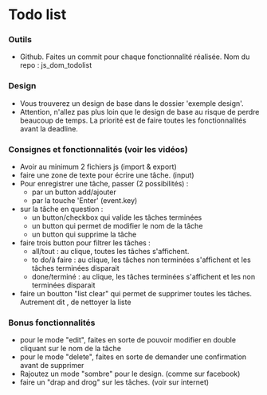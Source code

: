 # Todo list 

### Outils
- Github. Faites un commit pour chaque fonctionnalité réalisée. Nom du repo : js_dom_todolist

### Design
- Vous trouverez un design de base dans le dossier 'exemple design'.
- Attention, n'allez pas plus loin que le design de base au risque de perdre beaucoup de temps. La priorité est de faire toutes les fonctionnalités avant la deadline. 

### Consignes et fonctionnalités (voir les vidéos)
- Avoir au minimum 2 fichiers js (import & export)
- faire une zone de texte pour écrire une tâche. (input)
- Pour enregistrer une tâche, passer (2 possibilités) :
    - par un button add/ajouter
    - par la touche 'Enter' (event.key)
- sur la tâche en question : 
    - un button/checkbox qui valide les tâches terminées 
    - un button qui permet de modifier le nom de la tâche
    - un button qui supprime la tâche
- faire trois button pour filtrer les tâches :
    - all/tout : au clique, toutes les tâches s'affichent.
    - to do/à faire : au clique, les tâches non terminées s'affichent et les tâches terminées disparait
    - done/terminé : au clique, les tâches terminées s'affichent et les non terminées disparait
- faire un boutton "list clear" qui permet de supprimer toutes les tâches. Autrement dit , de nettoyer la liste 

### Bonus fonctionnalités
- pour le mode "edit", faites en sorte de pouvoir modifier en double cliquant sur le nom de la tâche
- pour le mode "delete", faites en sorte de demander une confirmation avant de supprimer
- Rajoutez un mode "sombre" pour le design. (comme sur facebook)
- faire un "drap and drog" sur les tâches. (voir sur internet)


